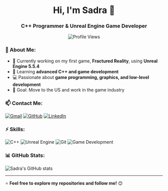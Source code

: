 <h1 align="center">Hi, I'm Sadra 👋</h1>
<h3 align="center">C++ Programmer & Unreal Engine Game Developer</h3>

<p align="center">
  <img src="https://komarev.com/ghpvc/?username=sadranik11&label=Profile+Views&color=blueviolet&style=flat" alt="Profile Views" />
</p>

### 🚀 About Me:
- 🔭 Currently working on my first game, **Fractured Reality**, using **Unreal Engine 5.5.4**
- 🌱 Learning **advanced C++ and game development**
- 💻 Passionate about **game programming, graphics, and low-level development**
- 🎯 Goal: Move to the US and work in the game industry

### 📫 Contact Me:
[![Gmail](https://img.shields.io/badge/Gmail-red?style=for-the-badge&logo=gmail&logoColor=white)](mailto:sadranik117r@gmail.com)
[![GitHub](https://img.shields.io/badge/GitHub-gray?style=for-the-badge&logo=github&logoColor=white)](https://github.com/sadranik11)
[![LinkedIn](https://img.shields.io/badge/LinkedIn-blue?style=for-the-badge&logo=linkedin&logoColor=white)](https://www.linkedin.com/in/sadra-nik-315069362/)

### ⚡ Skills:
![C++](https://img.shields.io/badge/C++-blue?style=for-the-badge&logo=cplusplus&logoColor=white)
![Unreal Engine](https://img.shields.io/badge/Unreal%20Engine-black?style=for-the-badge&logo=unrealengine&logoColor=white)
![Git](https://img.shields.io/badge/Git-orange?style=for-the-badge&logo=git&logoColor=white)
![Game Development](https://img.shields.io/badge/Game%20Development-green?style=for-the-badge)

### 📊 GitHub Stats:
![Sadra's GitHub stats](https://github-readme-stats.vercel.app/api?username=sadranik11&show_icons=true&theme=dark)

---
⭐ **Feel free to explore my repositories and follow me!** 😊

